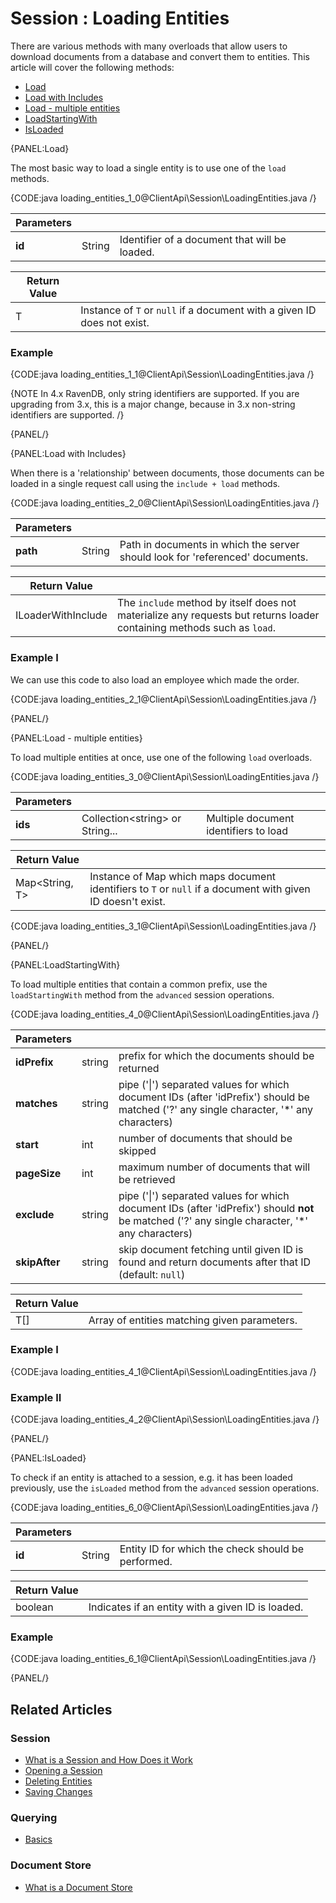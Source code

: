 ﻿# Session : Loading Entities

There are various methods with many overloads that allow users to download documents from a database and convert them to entities. This article will cover the following methods:

- [Load](../../client-api/session/loading-entities#load)
- [Load with Includes](../../client-api/session/loading-entities#load-with-includes)
- [Load - multiple entities](../../client-api/session/loading-entities#load---multiple-entities)
- [LoadStartingWith](../../client-api/session/loading-entities#loadstartingwith)
- [IsLoaded](../../client-api/session/loading-entities#isloaded)

<!--  - [Stream](../../client-api/session/loading-entities#stream) -->

{PANEL:Load}

The most basic way to load a single entity is to use one of the `load` methods.

{CODE:java loading_entities_1_0@ClientApi\Session\LoadingEntities.java /}

| Parameters | | |
| ------------- | ------------- | ----- |
| **id** | String | Identifier of a document that will be loaded. |

| Return Value | |
| ------------- | ----- |
| T | Instance of `T` or `null` if a document with a given ID does not exist. |

### Example

{CODE:java loading_entities_1_1@ClientApi\Session\LoadingEntities.java /}

{NOTE In 4.x RavenDB, only string identifiers are supported. If you are upgrading from 3.x, this is a major change, because in 3.x non-string identifiers are supported. /}

{PANEL/}

{PANEL:Load with Includes}

When there is a 'relationship' between documents, those documents can be loaded in a single request call using the `include + load` methods.

{CODE:java loading_entities_2_0@ClientApi\Session\LoadingEntities.java /}

| Parameters | | |
| ------------- | ------------- | ----- |
| **path** | String | Path in documents in which the server should look for 'referenced' documents. |

| Return Value | |
| ------------- | ----- |
| ILoaderWithInclude | The `include` method by itself does not materialize any requests but returns loader containing methods such as `load`. |

### Example I

We can use this code to also load an employee which made the order.

{CODE:java loading_entities_2_1@ClientApi\Session\LoadingEntities.java /}

{PANEL/}

{PANEL:Load - multiple entities}

To load multiple entities at once, use one of the following `load` overloads.

{CODE:java loading_entities_3_0@ClientApi\Session\LoadingEntities.java /}

| Parameters | | |
| ------------- | ------------- | ----- |
| **ids** | Collection&lt;string&gt; or String... | Multiple document identifiers to load |

| Return Value | |
| ------------- | ----- |
| Map<String, T> | Instance of Map which maps document identifiers to `T` or `null` if a document with given ID doesn't exist. |

{CODE:java loading_entities_3_1@ClientApi\Session\LoadingEntities.java /}

{PANEL/}

{PANEL:LoadStartingWith}

To load multiple entities that contain a common prefix, use the `loadStartingWith` method from the `advanced` session operations.

{CODE:java loading_entities_4_0@ClientApi\Session\LoadingEntities.java /}

| Parameters | | |
| ------------- | ------------- | ----- |
| **idPrefix** | string |  prefix for which the documents should be returned  |
| **matches** | string | pipe ('&#124;') separated values for which document IDs (after 'idPrefix') should be matched ('?' any single character, '*' any characters) |
| **start** | int | number of documents that should be skipped  |
| **pageSize** | int | maximum number of documents that will be retrieved |
| **exclude** | string | pipe ('&#124;') separated values for which document IDs (after 'idPrefix') should **not** be matched ('?' any single character, '*' any characters) |
| **skipAfter** | string | skip document fetching until given ID is found and return documents after that ID (default: `null`) |

| Return Value | |
| ------------- | ----- |
| T[] | Array of entities matching given parameters. |

### Example I

{CODE:java loading_entities_4_1@ClientApi\Session\LoadingEntities.java /}

### Example II

{CODE:java loading_entities_4_2@ClientApi\Session\LoadingEntities.java /}

{PANEL/}

<!-- TODO:
{PANEL:Stream}

Entities can be streamed from the server using one of the following `Stream` methods from the `Advanced` session operations.

{CODE-TABS}
{CODE-TAB:csharp:Sync loading_entities_5_0@ClientApi\Session\LoadingEntities.cs /}
{CODE-TAB:csharp:Async loading_entities_5_0_async@ClientApi\Session\LoadingEntities.cs /}
{CODE-TABS/}

| Parameters | | |
| ------------- | ------------- | ----- |
| **startsWith** | string | prefix for which documents should be streamed |
| **matches** | string | pipe ('&#124;') separated values for which document IDs should be matched ('?' any single character, '*' any characters) |
| **start** | int | number of documents that should be skipped  |
| **pageSize** | int | maximum number of documents that will be retrieved |
| **skipAfter** | string | skip document fetching until a given ID is found and returns documents after that ID (default: `null`) |
| streamQueryStats (out parameter) | Information about the streaming query (amount of results, which index was queried, etc.) |

| Return Value | |
| ------------- | ----- |
| IEnumerator<[StreamResult](../../glossary/stream-result)> | Enumerator with entities. |
| streamQueryStats (out parameter) | Information about the streaming query (amount of results, which index was queried, etc.) |


### Example I

Stream documents for a ID prefix:

{CODE-TABS}
{CODE-TAB:csharp:Sync loading_entities_5_1@ClientApi\Session\LoadingEntities.cs /}
{CODE-TAB:csharp:Async loading_entities_5_1_async@ClientApi\Session\LoadingEntities.cs /}
{CODE-TABS/}

## Example 2

Fetch documents for a ID prefix directly into a stream:

{CODE-TABS}
{CODE-TAB:csharp:Sync loading_entities_5_2@ClientApi\Session\LoadingEntities.cs /}
{CODE-TAB:csharp:Async loading_entities_5_2_async@ClientApi\Session\LoadingEntities.cs /}
{CODE-TABS/}

### Remarks

{INFO Entities loaded using `Stream` will be transient (not attached to session). /}

{PANEL/}
-->
{PANEL:IsLoaded}

To check if an entity is attached to a session, e.g. it has been loaded previously, use the `isLoaded` method from the `advanced` session operations.

{CODE:java loading_entities_6_0@ClientApi\Session\LoadingEntities.java /}

| Parameters | | |
| ------------- | ------------- | ----- |
| **id** | String | Entity ID for which the check should be performed. |

| Return Value | |
| ------------- | ----- |
| boolean | Indicates if an entity with a given ID is loaded. |

### Example

{CODE:java loading_entities_6_1@ClientApi\Session\LoadingEntities.java /}

{PANEL/}

## Related Articles

### Session

- [What is a Session and How Does it Work](../../client-api/session/what-is-a-session-and-how-does-it-work) 
- [Opening a Session](../../client-api/session/opening-a-session)
- [Deleting Entities](../../client-api/session/deleting-entities)
- [Saving Changes](../../client-api/session/saving-changes)

### Querying

- [Basics](../../indexes/querying/basics)

### Document Store

- [What is a Document Store](../../client-api/what-is-a-document-store)
